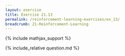 ```yaml
---
layout: exercise
title: Exercise 21.13
permalink: /reinforcement-learning-exercises/ex_13/
breadcrumb: 21-Reinforcement-Learning
---
```


{% include mathjax_support %}

<div><i class="arrow-up loader" data-chapter="reinforcement-learning-exercises" data-exercise="ex_13" data-rating="0"></i></div>
{% include_relative question.md %}
